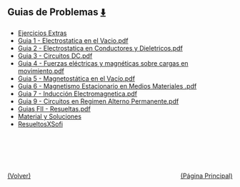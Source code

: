 
<html>
<body>
<h2>Guias de Problemas <a href="https://downgit.github.io/#/home?url=https://github.com/Apuntes-FIUBA/Apuntes-Electronica/tree/main/82 - Física/8202 - Fisica II/Guias de Problemas" style="font-size:20px">  ⬇️ </a></h2>
<ul>
    <li><a href="Ejercicios Extras">Ejercicios Extras</a></li>
    <li><a href="Guia 1 - Electrostatica en el Vacio.pdf">Guia 1 - Electrostatica en el Vacio.pdf</a></li>
    <li><a href="Guia 2 - Electrostatica en Conductores y Dieletricos.pdf">Guia 2 - Electrostatica en Conductores y Dieletricos.pdf</a></li>
    <li><a href="Guia 3 - Circuitos DC.pdf">Guia 3 - Circuitos DC.pdf</a></li>
    <li><a href="Guia 4 - Fuerzas eléctricas y magnéticas sobre cargas en movimiento.pdf">Guia 4 - Fuerzas eléctricas y magnéticas sobre cargas en movimiento.pdf</a></li>
    <li><a href="Guia 5 - Magnetostática en el Vacío.pdf">Guia 5 - Magnetostática en el Vacío.pdf</a></li>
    <li><a href="Guia 6 - Magnetismo Estacionario en Medios Materiales .pdf">Guia 6 - Magnetismo Estacionario en Medios Materiales .pdf</a></li>
    <li><a href="Guia 7 - Inducción Electromagnetica.pdf">Guia 7 - Inducción Electromagnetica.pdf</a></li>
    <li><a href="Guia 9 - Circuitos en Regimen Alterno Permanente.pdf">Guia 9 - Circuitos en Regimen Alterno Permanente.pdf</a></li>
    <li><a href="Guias FII -  Resueltas.pdf">Guias FII -  Resueltas.pdf</a></li>
    <li><a href="Material y Soluciones">Material y Soluciones</a></li>
    <li><a href="ResueltosXSofi">ResueltosXSofi</a></li>
</ul>
</body>
</html>





<br><br><br><br><br><a href="../" style="float: left">(Volver)</a> <a href="https://apuntes-fiuba.github.io/Apuntes-Electronica" style="float: right">(Página Principal)</a>
